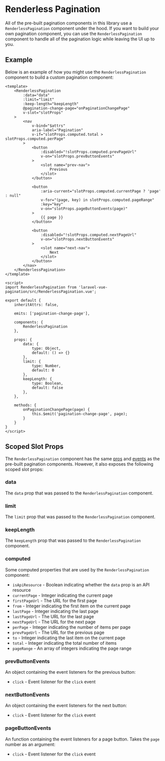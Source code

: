 # Renderless Pagination

All of the pre-built pagination components in this library use a `RenderlessPagination` component under the hood. If you want to build your own pagination component, you can use the `RenderlessPagination` component to handle all of the pagination logic while leaving the UI up to you.

## Example

Below is an example of how you might use the `RenderlessPagination` component to build a custom pagination component:

```vue
<template>
    <RenderlessPagination
        :data="data"
        :limit="limit"
        :keep-length="keepLength"
        @pagination-change-page="onPaginationChangePage"
        v-slot="slotProps"
    >
        <nav
            v-bind="$attrs"
            aria-label="Pagination"
            v-if="slotProps.computed.total > slotProps.computed.perPage"
        >
            <button
                :disabled="!slotProps.computed.prevPageUrl"
                v-on="slotProps.prevButtonEvents"
            >
                <slot name="prev-nav">
                    Previous
                </slot>
            </button>

            <button
                :aria-current="slotProps.computed.currentPage ? 'page' : null"
                v-for="(page, key) in slotProps.computed.pageRange"
                :key="key"
                v-on="slotProps.pageButtonEvents(page)"
            >
                {{ page }}
            </button>

            <button
                :disabled="!slotProps.computed.nextPageUrl"
                v-on="slotProps.nextButtonEvents"
            >
                <slot name="next-nav">
                    Next
                </slot>
            </button>
        </nav>
    </RenderlessPagination>
</template>

<script>
import RenderlessPagination from 'laravel-vue-pagination/src/RenderlessPagination.vue';

export default {
    inheritAttrs: false,

    emits: ['pagination-change-page'],

    components: {
        RenderlessPagination
    },

    props: {
        data: {
            type: Object,
            default: () => {}
        },
        limit: {
            type: Number,
            default: 0
        },
        keepLength: {
            type: Boolean,
            default: false
        },
    },

    methods: {
        onPaginationChangePage(page) {
            this.$emit('pagination-change-page', page);
        }
    }
}
</script>
```

## Scoped Slot Props
The `RenderlessPagination` component has the same [pros](/guide/api/props.html) and [events](/guide/api/events.html) as the pre-built pagination components. However, it also exposes the following scoped slot props:

### data

The `data` prop that was passed to the `RenderlessPagination` component.

### limit

The `limit` prop that was passed to the `RenderlessPagination` component.

### keepLength

The `keepLength` prop that was passed to the `RenderlessPagination` component.

### computed

Some computed properties that are used by the `RenderlessPagination` component:

* `isApiResource` - Boolean indicating whether the `data` prop is an API resource
* `currentPage` - Integer indicating the current page
* `firstPageUrl` - The URL for the first page
* `from` - Integer indicating the first item on the current page
* `lastPage` - Integer indicating the last page
* `lastPageUrl` - The URL for the last page
* `nextPageUrl` - The URL for the next page
* `perPage` - Integer indicating the number of items per page
* `prevPageUrl` - The URL for the previous page
* `to` - Integer indicating the last item on the current page
* `total` - Integer indicating the total number of items
* `pageRange` - An array of integers indicating the page range

### prevButtonEvents

An object containing the event listeners for the previous button:

* `click` - Event listener for the `click` event

### nextButtonEvents

An object containing the event listeners for the next button:

* `click` - Event listener for the `click` event

### pageButtonEvents

An function containing the event listeners for a page button. Takes the `page` number as an argument:

* `click` - Event listener for the `click` event
